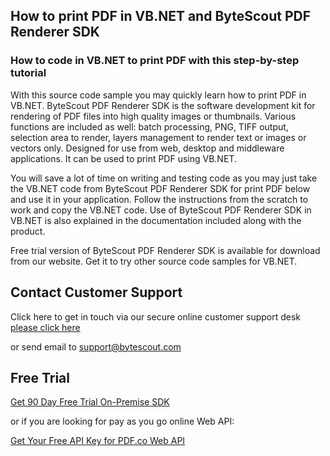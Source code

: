 ## How to print PDF in VB.NET and ByteScout PDF Renderer SDK

### How to code in VB.NET to print PDF with this step-by-step tutorial

With this source code sample you may quickly learn how to print PDF in VB.NET. ByteScout PDF Renderer SDK is the software development kit for rendering of PDF files into high quality images or thumbnails. Various functions are included as well: batch processing, PNG, TIFF output, selection area to render, layers management to render text or images or vectors only. Designed for use from web, desktop and middleware applications. It can be used to print PDF using VB.NET.

You will save a lot of time on writing and testing code as you may just take the VB.NET code from ByteScout PDF Renderer SDK for print PDF below and use it in your application. Follow the instructions from the scratch to work and copy the VB.NET code. Use of ByteScout PDF Renderer SDK in VB.NET is also explained in the documentation included along with the product.

Free trial version of ByteScout PDF Renderer SDK is available for download from our website. Get it to try other source code samples for VB.NET.

## Contact Customer Support

Click here to get in touch via our secure online customer support desk [please click here](https://bytescout.zendesk.com/hc/en-us/requests/new?subject=ByteScout%20PDF%20Renderer%20SDK%20Question)

or send email to [support@bytescout.com](mailto:support@bytescout.com?subject=ByteScout%20PDF%20Renderer%20SDK%20Question) 

## Free Trial

[Get 90 Day Free Trial On-Premise SDK](https://bytescout.com/download/web-installer?utm_source=github-readme)

or if you are looking for pay as you go online Web API:

[Get Your Free API Key for PDF.co Web API](https://pdf.co/documentation/api?utm_source=github-readme)